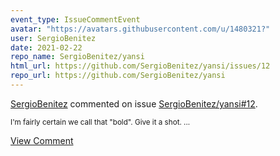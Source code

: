 ```yaml
---
event_type: IssueCommentEvent
avatar: "https://avatars.githubusercontent.com/u/1480321?"
user: SergioBenitez
date: 2021-02-22
repo_name: SergioBenitez/yansi
html_url: https://github.com/SergioBenitez/yansi/issues/12
repo_url: https://github.com/SergioBenitez/yansi
---
```


<a href='https://github.com/SergioBenitez' target='_blank'>SergioBenitez</a> commented on issue <a href='https://github.com/SergioBenitez/yansi/issues/12' target='_blank'>SergioBenitez/yansi#12</a>.

<small>I'm fairly certain we call that "bold". Give it a shot. ...</small>

<a href='https://github.com/SergioBenitez/yansi/issues/12' target='_blank'>View Comment</a>